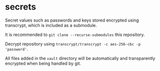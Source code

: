 # secrets

Secret values such as passwords and keys stored encrypted using transcrypt, which is included as a submodule.

It is recommended to `git clone --recurse-submodules` this repository.

Decrypt repository using `transcrypt/transcrypt -c aes-256-cbc -p 'password'`.

All files added in the `vault` directory will be automatically and transparently encrypted when being handled by git.
